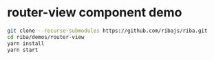 # router-view component demo

```bash
git clone --recurse-submodules https://github.com/ribajs/riba.git
cd riba/demos/router-view
yarn install
yarn start
```

